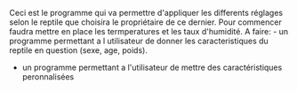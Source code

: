 Ceci est le programme qui va permettre d'appliquer les differents réglages selon le reptile que choisira le propriétaire de ce dernier. 
Pour commencer faudra mettre en place les termperatures et les taux d'humidité.
A faire: - un programme permettant a l utilisateur de donner les caracteristiques du reptile en question (sexe, age, poids).
- un programme permettant a l'utilisateur de mettre des caractéristiques peronnalisées
